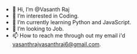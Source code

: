 - 👋 Hi, I’m @Vasanth Raj
- 👀 I’m interested in Coding.
- 🌱 I’m currently learning Python and JavaScript.
- 💞️ I’m looking to Job.
- 📫 How to reach me through out my email i'd vasanthrajvasanthraj6@gmail.com.

<!---
VasanthJvi/VasanthJvi is a ✨ special ✨ repository because its `README.md` (this file) appears on your GitHub profile.
You can click the Preview link to take a look at your changes.
--->
